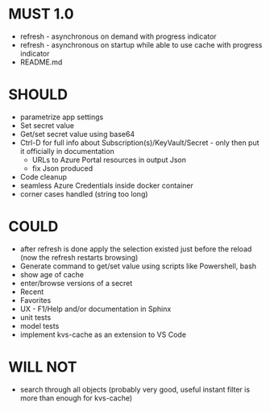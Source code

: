 # MUST 1.0

- refresh - asynchronous on demand with progress indicator
- refresh - asynchronous on startup while able to use cache with progress indicator
- README.md

# SHOULD

- parametrize app settings
- Set secret value
- Get/set secret value using base64
- Ctrl-D for full info about Subscription(s)/KeyVault/Secret - only then put it officially in documentation
  - URLs to Azure Portal resources in output Json
  - fix Json produced
- Code cleanup
- seamless Azure Credentials inside docker container
- corner cases handled (string too long)

# COULD

- after refresh is done apply the selection existed just before the reload (now the refresh restarts browsing)
- Generate command to get/set value using scripts like Powershell, bash
- show age of cache
- enter/browse versions of a secret
- Recent
- Favorites
- UX - F1/Help and/or documentation in Sphinx
- unit tests
- model tests
- implement kvs-cache as an extension to VS Code

# WILL NOT

- search through all objects (probably very good, useful instant filter is more than enough for kvs-cache)

